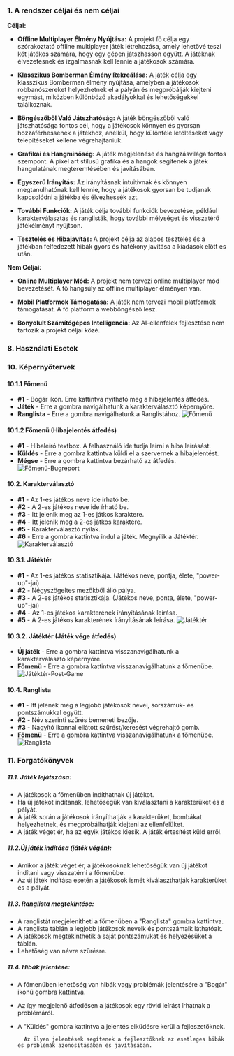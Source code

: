 ### 1. A rendszer céljai és nem céljai
**Céljai:**

- **Offline Multiplayer Élmény Nyújtása:** A projekt fő célja egy szórakoztató offline multiplayer játék létrehozása, amely lehetővé teszi két játékos számára, hogy egy gépen játszhasson együtt. A játéknak élvezetesnek és izgalmasnak kell lennie a játékosok számára.

- **Klasszikus Bomberman Élmény Rekreálása:** A játék célja egy klasszikus Bomberman élmény nyújtása, amelyben a játékosok robbanószereket helyezhetnek el a pályán és megpróbálják kiejteni egymást, miközben különböző akadályokkal és lehetőségekkel találkoznak.

- **Böngészőből Való Játszhatóság:** A játék böngészőből való játszhatósága fontos cél, hogy a játékosok könnyen és gyorsan hozzáférhessenek a játékhoz, anélkül, hogy különféle letöltéseket vagy telepítéseket kellene végrehajtaniuk.

- **Grafikai és Hangminőség:** A játék megjelenése és hangzásvilága fontos szempont. A pixel art stílusú grafika és a hangok segítenek a játék hangulatának megteremtésében és javításában.

- **Egyszerű Irányítás:** Az irányításnak intuitívnak és könnyen megtanulhatónak kell lennie, hogy a játékosok gyorsan be tudjanak kapcsolódni a játékba és élvezhessék azt.

- **További Funkciók:** A játék célja további funkciók bevezetése, például karakterválasztás és ranglisták, hogy további mélységet és visszatérő játékélményt nyújtson.

- **Tesztelés és Hibajavítás:** A projekt célja az alapos tesztelés és a játékban felfedezett hibák gyors és hatékony javítása a kiadások előtt és után.

**Nem Céljai:**

- **Online Multiplayer Mód:** A projekt nem tervezi online multiplayer mód bevezetését. A fő hangsúly az offline multiplayer élményen van.

- **Mobil Platformok Támogatása:** A játék nem tervezi mobil platformok támogatását. A fő platform a webböngésző lesz.

- **Bonyolult Számítógépes Intelligencia:** Az AI-ellenfelek fejlesztése nem tartozik a projekt céljai közé.

### 8. Használati Esetek

### 10. Képernyőtervek

#### 10.1.1 Főmenü
- **#1** - Bogár ikon. Erre kattintva nyitható meg a hibajelentés átfedés.
- **Játék** - Erre a gombra navigálhatunk a karakterválasztó képernyőre.
- **Ranglista** - Erre a gombra navigálhatunk a Ranglistához.
![Főmenü](https://github.com/W4uR/SZFM-Bomberman/assets/37939001/3b696245-b91e-43d9-86d7-c472f1c4cb94)

#### 10.1.2 Főmenü (Hibajelentés átfedés)
- **#1** - Hibaleíró textbox. A felhasználó ide tudja leírni a hiba leírásást.
- **Küldés** - Erre a gombra kattintva küldi el a szervernek a hibajelentést.
- **Mégse** - Erre a gombra kattintva bezárható az átfedés.
![Főmenü-Bugreport](https://github.com/W4uR/SZFM-Bomberman/assets/37939001/f20642bf-1fa3-46eb-994f-8c03fc50b1c9)


#### 10.2. Karakterválasztó
- **#1** - Az 1-es játékos neve ide írható be.
- **#2** - A 2-es játékos neve ide írható be.
- **#3** - Itt jelenik meg az 1-es játkos karaktere.
- **#4** - Itt jelenik meg a 2-es játkos karaktere.
- **#5** - Karakterválasztó nyilak.
- **#6** - Erre a gombra kattintva indul a játék. Megnyílik a Játéktér.
![Karakterválasztó](https://github.com/W4uR/SZFM-Bomberman/assets/37939001/21bcee20-5300-4563-a827-86f5d8436611)


#### 10.3.1. Játéktér
- **#1** - Az 1-es játékos statisztikája. (Játékos neve, pontja, élete, "power-up"-jai)
- **#2** - Négyszögeltes mezőkből álló pálya.
- **#3** - A 2-es játékos statisztikája. (Játékos neve, ponta, élete, "power-up"-jai)
- **#4** - Az 1-es játékos karakterének írányításának leírása.
- **#5** - A 2-es játékos karakterének írányításának leírása.
![Játéktér](https://github.com/W4uR/SZFM-Bomberman/assets/37939001/4048dc03-2ae1-4599-bbff-fd14ac40f8ca)


#### 10.3.2. Játéktér (Játék vége átfedés)
- **Új játék** - Erre a gombra kattintva visszanavigálhatunk a karakterválasztó képernyőre.
- **Főmenü** - Erre a gombra kattintva visszanavigálhatunk a főmenübe.
![Játéktér-Post-Game](https://github.com/W4uR/SZFM-Bomberman/assets/37939001/0255d907-dcdf-4bfa-8d82-c62afadaa4db)


#### 10.4. Ranglista
- **#1** - Itt jelenek meg a legjobb játékosok nevei, sorszámuk- és pontszámukkal együtt.
- **#2** - Név szerinti szűrés bemeneti bezője.
- **#3** - Nagyító ikonnal ellátott szűrést/keresést végrehajtó gomb.
- **Főmenü** - Erre a gombra kattintva visszanavigálhatunk a főmenübe.
![Ranglista](https://github.com/W4uR/SZFM-Bomberman/assets/37939001/cc312958-bc7f-4a1d-b565-79734bb78051)


### 11. Forgatókönyvek
##### 11.1. Játék lejátszása:

- A játékosok a főmenüben indíthatnak új játékot.
- Ha új játékot indítanak, lehetőségük van kiválasztani a karakterüket és a pályát.
- A játék során a játékosok irányíthatják a karakterüket, bombákat helyezhetnek, és megpróbálhatják kiejteni az ellenfelüket.
- A játék véget ér, ha az egyik játékos kiesik. A játék értesítést küld erről.

##### 11.2.Új játék indítása (játék végén):

- Amikor a játék véget ér, a játékosoknak lehetőségük van új játékot indítani vagy visszatérni a főmenübe.
- Az új játék indítása esetén a játékosok ismét kiválaszthatják karakterüket és a pályát.

##### 11.3. Ranglista megtekintése:

- A ranglistát megjelenítheti a főmenüben a "Ranglista" gombra kattintva.
- A ranglista táblán a legjobb játékosok neveik és pontszámaik láthatóak.
- A játékosok megtekinthetik a saját pontszámukat és helyezésüket a táblán.
- Lehetőség van névre szűrésre.

##### 11.4. Hibák jelentése:

- A főmenüben lehetőség van hibák vagy problémák jelentésére a "Bogár" ikonú gombra kattintva.
- Az így megjelenő átfedésen a játékosok egy rövid leírást írhatnak a problémáról.
- A "Küldés" gombra kattintva a jelentés elküdésre kerül a fejleszetőknek.

        Az ilyen jelentések segítenek a fejlesztőknek az esetleges hibák és problémák azonosításában és javításában.

